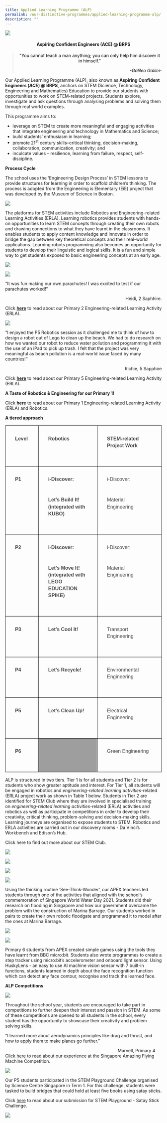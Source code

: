 ```yaml
---
title: Applied Learning Programme (ALP)
permalink: /our-distinctive-programmes/applied-learning-programme-alp/
description: ""
---
```

![](/images/2023%20Photos/alp%20-%20banner.JPG)
<h4 style="text-align: center;"><strong>Aspiring Confident Engineers (ACE) @ BRPS</strong></h4>
<blockquote>
<p style="text-align: center;"><span style="color: #000000;">"You cannot teach a man anything; you can only help him discover it in himself."</span></p>
<p style="text-align: right;"><span style="color: #000000;"><em>-Galileo Galilei-</em></span></p>
</blockquote>
<p>Our Applied Learning Programme (ALP), also known as&nbsp;<strong>Aspiring Confident Engineers (</strong><strong><em>ACE</em></strong><strong>) @ BRPS</strong>, anchors on STEM (Science, Technology, Engineering and Mathematics) Education to provide our students with opportunities to work on STEM-related projects. Students explore, investigate and ask questions through analysing problems and solving them through real world examples.</p>
<p>This programme aims to:</p>
<ul>
<li>leverage on STEM to create more meaningful and engaging activities that integrate engineering and technology in Mathematics and Science;</li>
<li>build students’ enthusiasm in learning;</li>
<li>promote 21<sup>st</sup>&nbsp;century skills ̶ critical thinking, decision-making, collaboration, communication, creativity; and</li>
<li>inculcate values – resilience, learning from failure, respect, self-discipline.</li>
</ul>
<p><strong>Process Cycle</strong></p>
<p>The school uses the ‘Engineering Design Process’ in STEM lessons to provide structures for learning in order to scaffold children’s thinking. The process is adopted from the Engineering is Elementary (EiE) project that was developed by the Museum of Science in Boston.</p>
<img src="/images/Capture-7.jpg">
<p>The platforms for STEM activities include Robotics and Engineering-related Learning Activities (ERLA). Learning robotics provides students with hands-on opportunities to learn STEM concepts through creating their own robots and drawing connections to what they have learnt in the classrooms. It enables students to apply content knowledge and innovate in order to bridge the gap between key theoretical concepts and their real-world applications. Learning robots programming also becomes an opportunity for students to develop their linguistic and logical skills. It is a fun and simple way to get students exposed to basic engineering concepts at an early age.</p>

![](/images/2023%20Photos/alp%20-%202a.jpg)

![](/images/2023%20Photos/alp%20-%202b.jpg)

<p>“It was fun making our own parachutes! I was excited to test if our parachutes worked!”</p>
<p style="text-align: right;">Heidi, 2 Saphhire.</p>
<p>Click&nbsp;<strong><a href="/departments/junior-primary/">here</a></strong>&nbsp;to read about our Primary 2 Engineering-related Learning Activity (ERLA).</p>

![](/images/2023%20Photos/alp%20-%203.jpg)

<p>“I enjoyed the P5 Robotics session as it challenged me to think of how to design a robot out of Lego to clean up the beach. We had to do research on how we wanted our robot to reduce water pollution and programming it with the use of an iPad to pick up trash. I felt that the project was very meaningful as beach pollution is a real-world issue faced by many countries!”</p>
<p style="text-align: right;">Richie, 5 Sapphire</p>
<p>Click&nbsp;<strong><a href="/2021/04/28/engineering-related-learning-activities-erla-and-robotics/">here</a></strong>&nbsp;to read about our Primary 5 Engineering-related Learning Activity (ERLA).
	
</p><p><strong>A Taste of Robotics &amp; Engineering for our Primary 1!</strong></p>
<p>Click&nbsp;<strong><a href="/2021/10/06/a-taste-of-robotics-engineering-for-our-primary-1/">here</a></strong>&nbsp;to read about our Primary 1 Engineering-related Learning Activity (ERLA) and Robotics.</p>

<p><strong>A tiered approach</strong></p>

<table style="border:none;border-collapse:collapse;"><colgroup><col width="111"><col width="231"><col width="261"></colgroup><tbody><tr style="height:30pt"><td style="border-left:solid #000000 0.6666667500000001pt;border-right:solid #000000 0.6666667500000001pt;border-bottom:solid #000000 0.6666667500000001pt;border-top:solid #000000 0.6666667500000001pt;vertical-align:top;padding:8pt 8pt 8pt 8pt;overflow:hidden;overflow-wrap:break-word;"><p style="line-height:1.38;margin-left: 15pt;margin-right: 15pt;margin-top:15pt;margin-bottom:33pt;" dir="ltr"><span style="font-size:12pt;font-family:Arial;color:#484848;background-color:transparent;font-weight:700;font-style:normal;font-variant:normal;text-decoration:none;vertical-align:baseline;white-space:pre;white-space:pre-wrap;">Level</span></p></td><td style="border-left:solid #000000 0.6666667500000001pt;border-right:solid #000000 0.6666667500000001pt;border-bottom:solid #000000 0.6666667500000001pt;border-top:solid #000000 0.6666667500000001pt;vertical-align:top;padding:8pt 8pt 8pt 8pt;overflow:hidden;overflow-wrap:break-word;"><p style="line-height:1.38;margin-left: 15pt;margin-right: 15pt;margin-top:15pt;margin-bottom:33pt;" dir="ltr"><span style="font-size:12pt;font-family:Arial;color:#484848;background-color:transparent;font-weight:700;font-style:normal;font-variant:normal;text-decoration:none;vertical-align:baseline;white-space:pre;white-space:pre-wrap;">Robotics</span></p></td><td style="border-left:solid #000000 0.6666667500000001pt;border-right:solid #000000 0.6666667500000001pt;border-bottom:solid #000000 0.6666667500000001pt;border-top:solid #000000 0.6666667500000001pt;vertical-align:top;padding:8pt 8pt 8pt 8pt;overflow:hidden;overflow-wrap:break-word;"><p style="line-height:1.38;margin-left: 15pt;margin-right: 15pt;margin-top:15pt;margin-bottom:33pt;" dir="ltr"><span style="font-size:12pt;font-family:Arial;color:#484848;background-color:transparent;font-weight:700;font-style:normal;font-variant:normal;text-decoration:none;vertical-align:baseline;white-space:pre;white-space:pre-wrap;">STEM-related Project Work</span></p></td></tr><tr style="height:30pt"><td style="border-left:solid #000000 0.6666667500000001pt;border-right:solid #000000 0.6666667500000001pt;border-bottom:solid #000000 0.6666667500000001pt;border-top:solid #000000 0.6666667500000001pt;vertical-align:top;padding:8pt 8pt 8pt 8pt;overflow:hidden;overflow-wrap:break-word;"><p style="line-height:1.38;margin-left: 15pt;margin-right: 15pt;margin-top:15pt;margin-bottom:33pt;" dir="ltr"><span style="font-size:12pt;font-family:Arial;color:#484848;background-color:transparent;font-weight:700;font-style:normal;font-variant:normal;text-decoration:none;vertical-align:baseline;white-space:pre;white-space:pre-wrap;">P1</span></p></td><td style="border-left:solid #000000 0.6666667500000001pt;border-right:solid #000000 0.6666667500000001pt;border-bottom:solid #000000 0.6666667500000001pt;border-top:solid #000000 0.6666667500000001pt;vertical-align:top;padding:8pt 8pt 8pt 8pt;overflow:hidden;overflow-wrap:break-word;"><p style="line-height:1.38;margin-left: 15pt;margin-right: 15pt;margin-top:15pt;margin-bottom:33pt;" dir="ltr"><span style="font-size:12pt;font-family:Arial;color:#484848;background-color:transparent;font-weight:700;font-style:normal;font-variant:normal;text-decoration:none;vertical-align:baseline;white-space:pre;white-space:pre-wrap;">i-Discover:</span></p><p style="line-height:1.38;margin-left: 15pt;margin-right: 15pt;margin-top:15pt;margin-bottom:33pt;" dir="ltr"><span style="font-size:12pt;font-family:Arial;color:#484848;background-color:transparent;font-weight:700;font-style:normal;font-variant:normal;text-decoration:none;vertical-align:baseline;white-space:pre;white-space:pre-wrap;">Let’s Build It! (integrated with KUBO)</span></p></td><td style="border-left:solid #000000 0.6666667500000001pt;border-right:solid #000000 0.6666667500000001pt;border-bottom:solid #000000 0.6666667500000001pt;border-top:solid #000000 0.6666667500000001pt;vertical-align:top;padding:8pt 8pt 8pt 8pt;overflow:hidden;overflow-wrap:break-word;"><p style="line-height:1.38;margin-left: 15pt;margin-right: 15pt;margin-top:15pt;margin-bottom:33pt;" dir="ltr"><span style="font-size:12pt;font-family:Arial;color:#484848;background-color:transparent;font-weight:400;font-style:normal;font-variant:normal;text-decoration:none;vertical-align:baseline;white-space:pre;white-space:pre-wrap;">i-Discover:</span></p><p style="line-height:1.38;margin-left: 15pt;margin-right: 15pt;margin-top:15pt;margin-bottom:33pt;" dir="ltr"><span style="font-size:12pt;font-family:Arial;color:#484848;background-color:transparent;font-weight:400;font-style:normal;font-variant:normal;text-decoration:none;vertical-align:baseline;white-space:pre;white-space:pre-wrap;">Material Engineering</span></p></td></tr><tr style="height:30pt"><td style="border-left:solid #000000 0.6666667500000001pt;border-right:solid #000000 0.6666667500000001pt;border-bottom:solid #000000 0.6666667500000001pt;border-top:solid #000000 0.6666667500000001pt;vertical-align:top;padding:8pt 8pt 8pt 8pt;overflow:hidden;overflow-wrap:break-word;"><p style="line-height:1.38;margin-left: 15pt;margin-right: 15pt;margin-top:15pt;margin-bottom:33pt;" dir="ltr"><span style="font-size:12pt;font-family:Arial;color:#484848;background-color:transparent;font-weight:700;font-style:normal;font-variant:normal;text-decoration:none;vertical-align:baseline;white-space:pre;white-space:pre-wrap;">P2</span></p></td><td style="border-left:solid #000000 0.6666667500000001pt;border-right:solid #000000 0.6666667500000001pt;border-bottom:solid #000000 0.6666667500000001pt;border-top:solid #000000 0.6666667500000001pt;vertical-align:top;padding:8pt 8pt 8pt 8pt;overflow:hidden;overflow-wrap:break-word;"><p style="line-height:1.38;margin-left: 15pt;margin-right: 15pt;margin-top:15pt;margin-bottom:33pt;" dir="ltr"><span style="font-size:12pt;font-family:Arial;color:#484848;background-color:transparent;font-weight:700;font-style:normal;font-variant:normal;text-decoration:none;vertical-align:baseline;white-space:pre;white-space:pre-wrap;">i-Discover:</span></p><p style="line-height:1.38;margin-left: 15pt;margin-right: 15pt;margin-top:15pt;margin-bottom:33pt;" dir="ltr"><span style="font-size:12pt;font-family:Arial;color:#484848;background-color:transparent;font-weight:700;font-style:normal;font-variant:normal;text-decoration:none;vertical-align:baseline;white-space:pre;white-space:pre-wrap;">Let’s Move It! (integrated with LEGO EDUCATION SPIKE)</span></p></td><td style="border-left:solid #000000 0.6666667500000001pt;border-right:solid #000000 0.6666667500000001pt;border-bottom:solid #000000 0.6666667500000001pt;border-top:solid #000000 0.6666667500000001pt;vertical-align:top;padding:8pt 8pt 8pt 8pt;overflow:hidden;overflow-wrap:break-word;"><p style="line-height:1.38;margin-left: 15pt;margin-right: 15pt;margin-top:15pt;margin-bottom:33pt;" dir="ltr"><span style="font-size:12pt;font-family:Arial;color:#484848;background-color:transparent;font-weight:400;font-style:normal;font-variant:normal;text-decoration:none;vertical-align:baseline;white-space:pre;white-space:pre-wrap;">i-Discover:</span></p><p style="line-height:1.38;margin-left: 15pt;margin-right: 15pt;margin-top:15pt;margin-bottom:33pt;" dir="ltr"><span style="font-size:12pt;font-family:Arial;color:#484848;background-color:transparent;font-weight:400;font-style:normal;font-variant:normal;text-decoration:none;vertical-align:baseline;white-space:pre;white-space:pre-wrap;">Material Engineering</span></p></td></tr><tr style="height:30pt"><td style="border-left:solid #000000 0.6666667500000001pt;border-right:solid #000000 0.6666667500000001pt;border-bottom:solid #000000 0.6666667500000001pt;border-top:solid #000000 0.6666667500000001pt;vertical-align:top;padding:8pt 8pt 8pt 8pt;overflow:hidden;overflow-wrap:break-word;"><p style="line-height:1.38;margin-left: 15pt;margin-right: 15pt;margin-top:15pt;margin-bottom:33pt;" dir="ltr"><span style="font-size:12pt;font-family:Arial;color:#484848;background-color:transparent;font-weight:700;font-style:normal;font-variant:normal;text-decoration:none;vertical-align:baseline;white-space:pre;white-space:pre-wrap;">P3</span></p></td><td style="border-left:solid #000000 0.6666667500000001pt;border-right:solid #000000 0.6666667500000001pt;border-bottom:solid #000000 0.6666667500000001pt;border-top:solid #000000 0.6666667500000001pt;vertical-align:top;padding:8pt 8pt 8pt 8pt;overflow:hidden;overflow-wrap:break-word;"><p style="line-height:1.38;margin-left: 15pt;margin-right: 15pt;margin-top:15pt;margin-bottom:33pt;" dir="ltr"><span style="font-size:12pt;font-family:Arial;color:#484848;background-color:transparent;font-weight:700;font-style:normal;font-variant:normal;text-decoration:none;vertical-align:baseline;white-space:pre;white-space:pre-wrap;">Let’s Cool It!</span></p></td><td style="border-left:solid #000000 0.6666667500000001pt;border-right:solid #000000 0.6666667500000001pt;border-bottom:solid #000000 0.6666667500000001pt;border-top:solid #000000 0.6666667500000001pt;vertical-align:top;padding:8pt 8pt 8pt 8pt;overflow:hidden;overflow-wrap:break-word;"><p style="line-height:1.38;margin-left: 15pt;margin-right: 15pt;margin-top:15pt;margin-bottom:33pt;" dir="ltr"><span style="font-size:12pt;font-family:Arial;color:#484848;background-color:transparent;font-weight:400;font-style:normal;font-variant:normal;text-decoration:none;vertical-align:baseline;white-space:pre;white-space:pre-wrap;">Transport Engineering</span></p></td></tr><tr style="height:30pt"><td style="border-left:solid #000000 0.6666667500000001pt;border-right:solid #000000 0.6666667500000001pt;border-bottom:solid #000000 0.6666667500000001pt;border-top:solid #000000 0.6666667500000001pt;vertical-align:top;padding:8pt 8pt 8pt 8pt;overflow:hidden;overflow-wrap:break-word;"><p style="line-height:1.38;margin-left: 15pt;margin-right: 15pt;margin-top:15pt;margin-bottom:33pt;" dir="ltr"><span style="font-size:12pt;font-family:Arial;color:#484848;background-color:transparent;font-weight:700;font-style:normal;font-variant:normal;text-decoration:none;vertical-align:baseline;white-space:pre;white-space:pre-wrap;">P4</span></p></td><td style="border-left:solid #000000 0.6666667500000001pt;border-right:solid #000000 0.6666667500000001pt;border-bottom:solid #000000 0.6666667500000001pt;border-top:solid #000000 0.6666667500000001pt;vertical-align:top;padding:8pt 8pt 8pt 8pt;overflow:hidden;overflow-wrap:break-word;"><p style="line-height:1.38;margin-left: 15pt;margin-right: 15pt;margin-top:15pt;margin-bottom:33pt;" dir="ltr"><span style="font-size:12pt;font-family:Arial;color:#484848;background-color:transparent;font-weight:700;font-style:normal;font-variant:normal;text-decoration:none;vertical-align:baseline;white-space:pre;white-space:pre-wrap;">Let’s Recycle!</span></p></td><td style="border-left:solid #000000 0.6666667500000001pt;border-right:solid #000000 0.6666667500000001pt;border-bottom:solid #000000 0.6666667500000001pt;border-top:solid #000000 0.6666667500000001pt;vertical-align:top;padding:8pt 8pt 8pt 8pt;overflow:hidden;overflow-wrap:break-word;"><p style="line-height:1.38;margin-left: 15pt;margin-right: 15pt;margin-top:15pt;margin-bottom:33pt;" dir="ltr"><span style="font-size:12pt;font-family:Arial;color:#484848;background-color:transparent;font-weight:400;font-style:normal;font-variant:normal;text-decoration:none;vertical-align:baseline;white-space:pre;white-space:pre-wrap;">Environmental Engineering</span></p></td></tr><tr style="height:30pt"><td style="border-left:solid #000000 0.6666667500000001pt;border-right:solid #000000 0.6666667500000001pt;border-bottom:solid #000000 0.6666667500000001pt;border-top:solid #000000 0.6666667500000001pt;vertical-align:top;padding:8pt 8pt 8pt 8pt;overflow:hidden;overflow-wrap:break-word;"><p style="line-height:1.38;margin-left: 15pt;margin-right: 15pt;margin-top:15pt;margin-bottom:33pt;" dir="ltr"><span style="font-size:12pt;font-family:Arial;color:#484848;background-color:transparent;font-weight:700;font-style:normal;font-variant:normal;text-decoration:none;vertical-align:baseline;white-space:pre;white-space:pre-wrap;">P5</span></p></td><td style="border-left:solid #000000 0.6666667500000001pt;border-right:solid #000000 0.6666667500000001pt;border-bottom:solid #000000 0.6666667500000001pt;border-top:solid #000000 0.6666667500000001pt;vertical-align:top;padding:8pt 8pt 8pt 8pt;overflow:hidden;overflow-wrap:break-word;"><p style="line-height:1.38;margin-left: 15pt;margin-right: 15pt;margin-top:15pt;margin-bottom:33pt;" dir="ltr"><span style="font-size:12pt;font-family:Arial;color:#484848;background-color:transparent;font-weight:700;font-style:normal;font-variant:normal;text-decoration:none;vertical-align:baseline;white-space:pre;white-space:pre-wrap;">Let’s Clean Up!</span></p></td><td style="border-left:solid #000000 0.6666667500000001pt;border-right:solid #000000 0.6666667500000001pt;border-bottom:solid #000000 0.6666667500000001pt;border-top:solid #000000 0.6666667500000001pt;vertical-align:top;padding:8pt 8pt 8pt 8pt;overflow:hidden;overflow-wrap:break-word;"><p style="line-height:1.38;margin-left: 15pt;margin-right: 15pt;margin-top:15pt;margin-bottom:33pt;" dir="ltr"><span style="font-size:12pt;font-family:Arial;color:#484848;background-color:transparent;font-weight:400;font-style:normal;font-variant:normal;text-decoration:none;vertical-align:baseline;white-space:pre;white-space:pre-wrap;">Electrical Engineering</span></p></td></tr><tr style="height:30pt"><td style="border-left:solid #000000 0.6666667500000001pt;border-right:solid #000000 0.6666667500000001pt;border-bottom:solid #000000 0.6666667500000001pt;border-top:solid #000000 0.6666667500000001pt;vertical-align:top;padding:8pt 8pt 8pt 8pt;overflow:hidden;overflow-wrap:break-word;"><p style="line-height:1.38;margin-left: 15pt;margin-right: 15pt;margin-top:15pt;margin-bottom:33pt;" dir="ltr"><span style="font-size:12pt;font-family:Arial;color:#484848;background-color:transparent;font-weight:700;font-style:normal;font-variant:normal;text-decoration:none;vertical-align:baseline;white-space:pre;white-space:pre-wrap;">P6</span></p></td><td style="border-left:solid #000000 0.6666667500000001pt;border-right:solid #000000 0.6666667500000001pt;border-bottom:solid #000000 0.6666667500000001pt;border-top:solid #000000 0.6666667500000001pt;vertical-align:top;background-color:#9e9e9e;padding:8pt 8pt 8pt 8pt;overflow:hidden;overflow-wrap:break-word;"><br></td><td style="border-left:solid #000000 0.6666667500000001pt;border-right:solid #000000 0.6666667500000001pt;border-bottom:solid #000000 0.6666667500000001pt;border-top:solid #000000 0.6666667500000001pt;vertical-align:top;padding:8pt 8pt 8pt 8pt;overflow:hidden;overflow-wrap:break-word;"><p style="line-height:1.38;margin-left: 15pt;margin-right: 15pt;margin-top:15pt;margin-bottom:33pt;" dir="ltr"><span style="font-size:12pt;font-family:Arial;color:#484848;background-color:transparent;font-weight:400;font-style:normal;font-variant:normal;text-decoration:none;vertical-align:baseline;white-space:pre;white-space:pre-wrap;">Green Engineering</span></p></td></tr></tbody></table>




<p>ALP is structured in two tiers. Tier 1 is for all students and Tier 2 is for students who show greater aptitude and interest. For Tier 1, all students will be engaged in robotics and&nbsp;<em>engineering-related learning activities</em>-related (ERLA) project work as shown in Table 1 below. Students in Tier 2 are identified for STEM Club where they are involved in specialised training on&nbsp;<em>engineering-related learning activities</em>-related (ERLA) activities and robotics as well as participate in competitions in order to develop their creativity, critical thinking, problem-solving and decision-making skills. Learning journeys are organised to expose students to STEM. Robotics and ERLA activities are carried out in our discovery rooms - Da Vinci’s Workbench and Edison’s Hub.</p>

Click here to find out more about our STEM Club.

![](/images/2023%20Photos/alp%20-%204a.jpg)

![](/images/2023%20Photos/alp%20-%204b.jpg)

![](/images/2023%20Photos/alp%20-%204c.jpg)

![](/images/2023%20Photos/alp%20-%204d.jpg)

Using the thinking routine ‘See-Think-Wonder’, our APEX teachers led students through one of the activities that aligned with the school’s commemoration of Singapore World Water Day 2021. Students did their research on flooding in Singapore and how our government overcame the problem with the construction of Marina Barrage. Our students worked in pairs to create their own robotic floodgate and programmed it to model after the ones at Marina Barrage.

![](/images/2023%20Photos/alp%20-%205a.jpeg)

![](/images/2023%20Photos/alp%20-%205b.jpeg)

Primary 6 students from APEX created simple games using the tools they have learnt from BBC micro:bit. Students also wrote programmes to create a step tracker using micro:bit’s accelerometer and onboard light sensor. Using HuskyLens - an easy to use AI machine vision sensor with 7 built-in functions, students learned in depth about the face recognition function which can detect any face contour, recognise and track the learned face.

**ALP Competitions**

![](/images/2023%20Photos/alp%20-%206.jpg)

Throughout the school year, students are encouraged to take part in competitions to further deepen their interest and passion in STEM. As some of these competitions are opened to all students in the school, every student has the opportunity to showcase their creativity and problem solving skills.

“I learned more about aerodynamics principles like drag and thrust, and how to apply them to make planes go further.”

&nbsp;&nbsp;&nbsp;&nbsp;&nbsp;&nbsp;&nbsp;&nbsp;&nbsp;&nbsp;&nbsp;&nbsp;&nbsp;&nbsp;&nbsp;&nbsp;&nbsp;&nbsp;&nbsp;&nbsp;&nbsp;&nbsp;&nbsp;&nbsp;&nbsp;&nbsp;&nbsp;&nbsp;&nbsp;&nbsp;&nbsp;&nbsp;&nbsp;&nbsp;&nbsp;&nbsp;&nbsp;&nbsp;&nbsp;&nbsp;&nbsp;&nbsp;&nbsp;&nbsp;&nbsp;&nbsp;&nbsp;&nbsp;&nbsp;&nbsp;&nbsp;&nbsp;&nbsp;&nbsp;&nbsp;&nbsp;&nbsp;&nbsp;&nbsp;&nbsp;&nbsp;&nbsp;&nbsp;&nbsp;&nbsp;&nbsp;&nbsp;&nbsp;&nbsp;&nbsp;&nbsp;&nbsp;&nbsp;&nbsp;&nbsp;&nbsp;&nbsp;&nbsp;&nbsp;&nbsp;&nbsp;&nbsp;&nbsp;&nbsp;&nbsp;&nbsp;&nbsp;&nbsp;&nbsp;&nbsp;&nbsp;&nbsp;Marvell, Primary 4
																																													Click [here](/2023/03/30/singapore-amazing-flying-machine-competition-2023/) to read about our experience at the Singapore Amazing Flying Machine Competition.		
																																													
![](/images/2023%20Photos/alp%20-%207.jpg)		

Our P5 students participated in the STEM Playground Challenge organised by Science Centre Singapore in Term 1. For this challenge, students were tasked to build bridges that could hold at least five books using satay sticks.

Click [here](/2023/03/30/stem-playground-satay-stick-challenge/) to read about our submission for STEM Playground - Satay Stick Challenge.



<img src="/images/alp2.png">